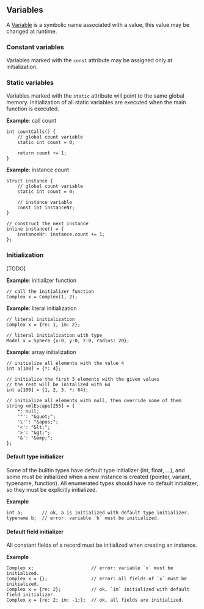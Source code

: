 ## Variables

A [Variable](https://en.wikipedia.org/wiki/Variable_(computer_science)) is
a symbolic name associated with a value, this value may be changed at runtime.

### Constant variables

Variables marked with the `const` attribute may be assigned only at initialization.

### Static variables

Variables marked with the `static` attribute will point to the same global memory.
Initialization of all static variables are executed when the main function is executed.

**Example**: call count

```cmpl
int countCalls() {
	// global count variable
	static int count = 0;

	return count += 1;
}
```

**Example**: instance count

```
struct instance {
	// global count variable
	static int count = 0;

	// instance variable
	const int instanceNr;
}

// construct the next instance
inline instance() = {
	instanceNr: instance.count += 1;
};
```

### Initialization

[TODO]

**Example**: initializer function

```
// call the initializer function
Complex x = Complex(1, 2);

```

**Example**: literal initialization

```
// literal initialization
Complex x = {re: 1, im: 2};

// literal initialization with type
Model x = Sphere {x:0, y:0, z:0, radius: 20};
```

**Example**: array initialization

```
// initialize all elements with the value 4
int a[100] = {*: 4};

// initialize the first 3 elements with the given values
// the rest will be initalized with 64
int a[100] = {1, 2, 3, *: 64};

// initialize all elements with null, then override some of them
string xmlEscape[255] = {
	*: null;
	'"': "&quot;";
	'\'': "&apos;";
	'<': "&lt;";
	'>': "&gt;";
	'&': "&amp;";
};
```

#### Default type initializer

Some of the builtin types have default type initializer (int, float, ...),
and some must be initialized when a new instance is created (pointer, variant, typename, function).
All enumerated types should have no default initializer, so they must be explicitly initialized.

**Example**

```
int a;       // ok, a is initialized with default type initializer.
typename b;  // error: variable `b` must be initialized.
```

#### Default field initializer

All constant fields of a record must be initialized when creating an instance.

**Example**
```
Complex x;                     // error: variable `x` must be initialized.
Complex x = {};                // error: all fields of `x` must be initialized.
Complex x = {re: 2};           // ok, `im` initialized with default field initializer.
Complex x = {re: 2; im: -1;};  // ok, all fields are initialized.
```
